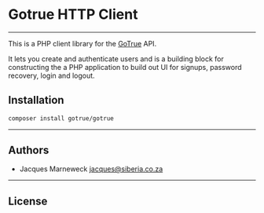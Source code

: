 # Gotrue HTTP Client

---

This is a PHP client library for the [GoTrue](https://github.com/netlify/gotrue) API.

It lets you create and authenticate users and is a building block for constructing
the a PHP application to build out UI for signups, password recovery, login and logout.

## Installation

```bash
composer install gotrue/gotrue
```

---

## Authors

 * Jacques Marneweck <jacques@siberia.co.za>

---

## License
